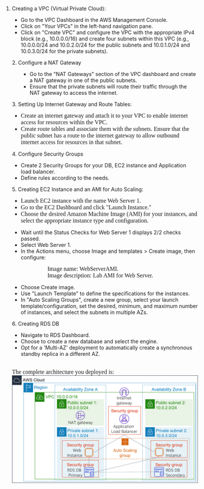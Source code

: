<ol style="list-style-type: decimal;margin-left:-0.25in;">
    <li>Creating a VPC (Virtual Private Cloud):</li>
</ol>
<ul style="list-style-type: disc;">
    <li>Go to the VPC Dashboard in the AWS Management Console.</li>
    <li>Click on &quot;Your VPCs&quot; in the left-hand navigation pane.</li>
    <li>Click on &quot;Create VPC&quot; and configure the VPC with the appropriate IPv4 block (e.g., 10.0.0.0/16) and create four subnets within this VPC (e.g., 10.0.0.0/24 and 10.0.2.0/24 for the public subnets and 10.0.1.0/24 and 10.0.3.0/24 for the private subnets).</li>
</ul>
<p>2. Configure a NAT Gateway</p>
<ul style="list-style-type: disc;margin-left:0.25in;">
    <li>Go to the &quot;NAT Gateways&quot; section of the VPC dashboard and create a NAT gateway in one of the public subnets.</li>
    <li>Ensure that the private subnets will route their traffic through the NAT gateway to access the internet.</li>
</ul>
<p>3. Setting Up Internet Gateway and Route Tables:</p>
<ul style="margin-bottom:0in;margin-top:0in;" type="disc">
    <li style='margin:0in;font-size:12.0pt;font-family:"Times New Roman",serif;'>Create an internet gateway and attach it to your VPC to enable internet access for resources within the VPC.</li>
    <li style='margin:0in;font-size:12.0pt;font-family:"Times New Roman",serif;'>Create route tables and associate them with the subnets. Ensure that the public subnet has a route to the internet gateway to allow outbound internet access for resources in that subnet.</li>
</ul>
<p>4. Configure Security Groups</p>
<ul style="list-style-type: disc;">
    <li>Create 2 Security Groups for your DB, EC2 instance and Application load balancer.</li>
    <li>Define rules according to the needs.</li>
</ul>
<p>5. Creating EC2 Instance and an AMI for Auto Scaling:</p>
<ul style="margin-bottom:0in;margin-top:0in;" type="disc">
    <li style='margin:0in;font-size:12.0pt;font-family:"Times New Roman",serif;'>Launch EC2 instance with the name Web Server 1.</li>
    <li style='margin:0in;font-size:12.0pt;font-family:"Times New Roman",serif;'>Go to the EC2 Dashboard and click &quot;Launch Instance.&quot;</li>
    <li style='margin:0in;font-size:12.0pt;font-family:"Times New Roman",serif;'>Choose the desired Amazon Machine Image (AMI) for your instances, and select the appropriate instance type and configuration.</li>
</ul>
<ul style="list-style-type: disc;">
    <li>Wait until the Status Checks for Web Server 1 displays 2/2 checks passed.</li>
    <li>Select Web Server 1.</li>
    <li>In the Actions menu, choose Image and templates &gt; Create image, then configure:</li>
</ul>
<p style='margin:0in;font-size:12.0pt;font-family:"Times New Roman",serif;margin-left:.5in;text-indent:.5in;'>Image name: WebServerAMI.</p>
<p style='margin-top:0in;margin-right:0in;margin-bottom:0in;margin-left:.5in;font-size:12.0pt;font-family:"Times New Roman",serif;text-indent:.5in;'>Image description: Lab AMI for Web Server.</p>
<ul style="list-style-type: disc;">
    <li>Choose Create image.</li>
    <li>Use &quot;Launch Template&quot; to define the specifications for the instances.</li>
    <li>In &quot;Auto Scaling Groups&quot;, create a new group, select your launch template/configuration, set the desired, minimum, and maximum number of instances, and select the subnets in multiple AZs.</li>
</ul>
<p>6. Creating RDS DB</p>
<ul style="list-style-type: disc;">
    <li>Navigate to RDS Dashboard.</li>
    <li>Choose to create a new database and select the engine.</li>
    <li>Opt for a &apos;Multi-AZ&apos; deployment to automatically create a synchronous standby replica in a different AZ.</li>
</ul>
<p style='margin:0in;font-size:12.0pt;font-family:"Times New Roman",serif;'>&nbsp;</p>
<p style='margin:0in;font-size:12.0pt;font-family:"Times New Roman",serif;'>The complete architecture you deployed is:</p>
<img src="Diagram.png" alt="Diagarm">
